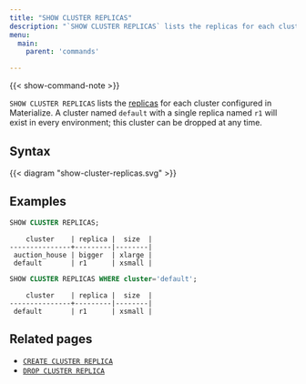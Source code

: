 ```yaml
---
title: "SHOW CLUSTER REPLICAS"
description: "`SHOW CLUSTER REPLICAS` lists the replicas for each cluster configured in Materialize."
menu:
  main:
    parent: 'commands'

---
```


{{< show-command-note >}}

`SHOW CLUSTER REPLICAS` lists the [replicas](/overview/key-concepts/#cluster-replicas) for each cluster configured in Materialize. A cluster named `default` with a single replica named `r1` will exist in every environment; this cluster can be dropped at any time.

## Syntax

{{< diagram "show-cluster-replicas.svg" >}}

## Examples

```sql
SHOW CLUSTER REPLICAS;
```

```nofmt
    cluster    | replica |  size  |
---------------+---------|--------|
 auction_house | bigger  | xlarge |
 default       | r1      | xsmall |
```

```sql
SHOW CLUSTER REPLICAS WHERE cluster='default';
```

```nofmt
    cluster    | replica |  size  |
---------------+---------|--------|
 default       | r1      | xsmall |
```


## Related pages

- [`CREATE CLUSTER REPLICA`](../create-cluster-replica)
- [`DROP CLUSTER REPLICA`](../drop-cluster-replica)

